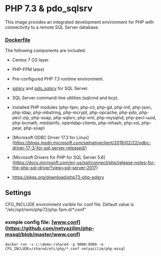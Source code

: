 # PHP 7.3 & pdo_sqlsrv

This image provides an integrated development environment for PHP with connectivity to a remote SQL Server database.

### [Dockerfile](https://github.com/netyazilim/php-mssql/blob/master/Dockerfile)

The following components are included:
- Centos 7 OS layer.
- PHP-FPM latest
- Pre-configured PHP 7.3 runtime environment.
- [sqlsrv](http://php.net/manual/en/book.sqlsrv.php) and [pdo_sqlsrv](http://php.net/manual/en/ref.pdo-sqlsrv.php) for SQL Server.
- SQL Server command-line utilities (sqlcmd and bcp).
- Installed PHP modules (php-fpm, php-cli, php-gd, php-intl, php-json, php-ldap, php-mbstring, php-mcrypt, php-opcache, php-pdo, php-pecl-zip, php-soap, php-sqlsrv, php-xml, php-mysqlnd, php-pecl-uuid, php-bcmath, mediainfo, openldap-clients, php-mhash, php-xsl, php-pear, php-soap)
- [Microsoft ODBC Driver 17.3 for Linux] (https://blogs.msdn.microsoft.com/sqlnativeclient/2019/02/22/odbc-driver-17-3-for-sql-server-released/)
- [Microsoft Drivers for PHP for SQL Server 5.6] (https://docs.microsoft.com/en-us/sql/connect/php/release-notes-for-the-php-sql-driver?view=sql-server-2017)


- https://pkgs.org/download/php73-php-sqlsrv

## Settings
CFG_INCLUDE environment varible for conf file. Default value is "/etc/opt/remi/php72/php-fpm.d/*.conf"

### exmple config file: [www.conf](https://github.com/netyazilim/php-mssql/blob/master/www.conf)
```
docker run -v c:\demo:/shared -p 9000:9000 -e CFG_INCLUDE=/shared/etc/php/*.conf netyazilim/php-mssql

```
